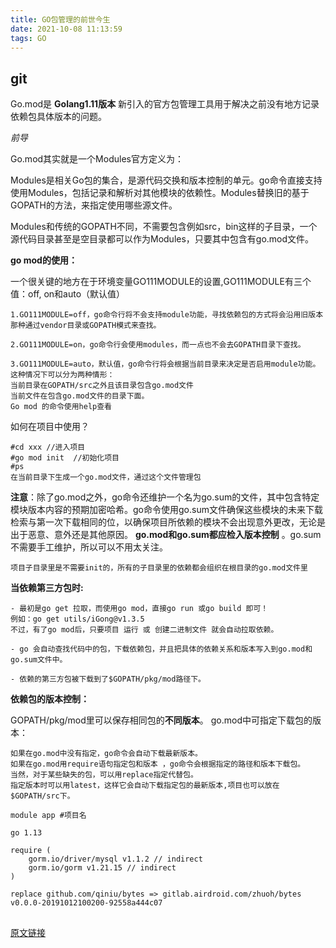 ```yaml
---
title: GO包管理的前世今生
date: 2021-10-08 11:13:59
tags: GO
---
```


## git

Go.mod是 **Golang1.11版本** 新引入的官方包管理工具用于解决之前没有地方记录依赖包具体版本的问题。

*前导*

Go.mod其实就是一个Modules官方定义为：

Modules是相关Go包的集合，是源代码交换和版本控制的单元。go命令直接支持使用Modules，包括记录和解析对其他模块的依赖性。Modules替换旧的基于GOPATH的方法，来指定使用哪些源文件。

Modules和传统的GOPATH不同，不需要包含例如src，bin这样的子目录，一个源代码目录甚至是空目录都可以作为Modules，只要其中包含有go.mod文件。



**go mod的使用：**

一个很关键的地方在于环境变量GO111MODULE的设置,GO111MODULE有三个值：off, on和auto（默认值）

```
1.GO111MODULE=off，go命令行将不会支持module功能，寻找依赖包的方式将会沿用旧版本那种通过vendor目录或GOPATH模式来查找。

2.GO111MODULE=on，go命令行会使用modules，而一点也不会去GOPATH目录下查找。

3.GO111MODULE=auto，默认值，go命令行将会根据当前目录来决定是否启用module功能。
这种情况下可以分为两种情形：
当前目录在GOPATH/src之外且该目录包含go.mod文件
当前文件在包含go.mod文件的目录下面。
Go mod 的命令使用help查看
```



如何在项目中使用？

```
#cd xxx //进入项目
#go mod init  //初始化项目
#ps
在当前目录下生成一个go.mod文件，通过这个文件管理包
```

**注意**：除了go.mod之外，go命令还维护一个名为go.sum的文件，其中包含特定模块版本内容的预期加密哈希。go命令使用go.sum文件确保这些模块的未来下载检索与第一次下载相同的位，以确保项目所依赖的模块不会出现意外更改，无论是出于恶意、意外还是其他原因。 **go.mod和go.sum都应检入版本控制** 。go.sum 不需要手工维护，所以可以不用太关注。

```
项目子目录里是不需要init的，所有的子目录里的依赖都会组织在根目录的go.mod文件里
```



**当依赖第三方包时:**

```
- 最初是go get 拉取，而使用go mod，直接go run 或go build 即可！
例如：go get utils/iGong@v1.3.5
不过，有了go mod后，只要项目 运行 或 创建二进制文件 就会自动拉取依赖。

- go 会自动查找代码中的包，下载依赖包，并且把具体的依赖关系和版本写入到go.mod和go.sum文件中。

- 依赖的第三方包被下载到了$GOPATH/pkg/mod路径下。
```



**依赖包的版本控制：**

GOPATH/pkg/mod里可以保存相同包的**不同版本**。
go.mod中可指定下载包的版本：

```
如果在go.mod中没有指定，go命令会自动下载最新版本。
如果在go.mod用require语句指定包和版本 ，go命令会根据指定的路径和版本下载包。
当然，对于某些缺失的包，可以用replace指定代替包。
指定版本时可以用latest，这样它会自动下载指定包的最新版本,项目也可以放在$GOPATH/src下。
```

```
module app #项目名

go 1.13

require (
	gorm.io/driver/mysql v1.1.2 // indirect
	gorm.io/gorm v1.21.15 // indirect
)

replace github.com/qiniu/bytes => gitlab.airdroid.com/zhuoh/bytes v0.0.0-20191012100200-92558a444c07
```

## 

[原文链接](https://blog.csdn.net/jkwanga/article/details/106288345)